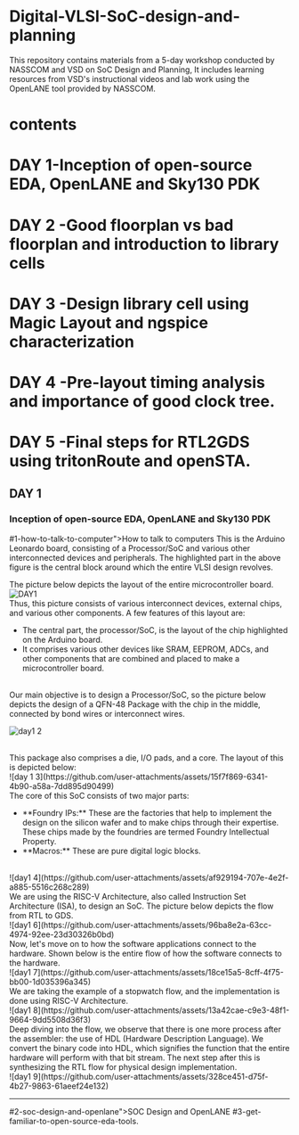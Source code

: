 # Digital-VLSI-SoC-design-and-planning
This repository contains materials from a 5-day workshop conducted by NASSCOM and VSD on SoC Design and Planning, It includes learning resources from VSD's instructional videos and lab work using the OpenLANE tool provided by NASSCOM.
# contents
# DAY 1-Inception of open-source EDA, OpenLANE and Sky130 PDK 
# DAY 2 -Good floorplan vs bad floorplan and introduction to library cells
# DAY 3 -Design library cell using Magic Layout and ngspice characterization
# DAY 4 -Pre-layout timing analysis and importance of good clock tree.
# DAY 5 -Final steps for RTL2GDS using tritonRoute and openSTA.
## DAY 1
### Inception of open-source EDA, OpenLANE and Sky130 PDK
#1-how-to-talk-to-computer">How to talk to computers
This is the Arduino Leonardo board, consisting of a Processor/SoC and various other interconnected devices and peripherals. The highlighted part in the above figure is the central block around which the entire VLSI design revolves.

The picture below depicts the layout of the entire microcontroller board.
<br>
![DAY1](https://github.com/user-attachments/assets/26e772f7-a089-46f3-b00c-b9aa2205d607)
<br>
Thus, this picture consists of various interconnect devices, external chips, and various other components. A few features of this layout are:
<ul>
  <li>The central part, the processor/SoC, is the layout of the chip highlighted on the Arduino board.</li>
  <li>It comprises various other devices like SRAM, EEPROM, ADCs, and other components that are combined and placed to make a microcontroller board.</li>
</ul>
<br>
Our main objective is to design a Processor/SoC, so the picture below depicts the design of a QFN-48 Package with the chip in the middle, connected by bond wires or interconnect wires.
<br>

![day1 2](https://github.com/user-attachments/assets/c21a2f5b-c6a8-423e-8de6-baa69abe142a)

<br>
This package also comprises a die, I/O pads, and a core. The layout of this is depicted below:
<br>
![day 1 3](https://github.com/user-attachments/assets/15f7f869-6341-4b90-a58a-7dd895d90499)
<br>
The core of this SoC consists of two major parts:
<ul>
  <li>**Foundry IPs:** These are the factories that help to implement the design on the silicon wafer and to make chips through their expertise. These chips made by the foundries are termed Foundry Intellectual Property.</li>
  <li>**Macros:** These are pure digital logic blocks.</li>
</ul>
<br>
![day1 4](https://github.com/user-attachments/assets/af929194-707e-4e2f-a885-5516c268c289)

<br>
We are using the RISC-V Architecture, also called Instruction Set Architecture (ISA), to design an SoC. The picture below depicts the flow from RTL to GDS.
<br>
![day1 6](https://github.com/user-attachments/assets/96ba8e2a-63cc-4974-92ee-23d30326b0bd)

<br>
Now, let's move on to how the software applications connect to the hardware. Shown below is the entire flow of how the software connects to the hardware.
<br>
![day1 7](https://github.com/user-attachments/assets/18ce15a5-8cff-4f75-bb00-1d035396a345)

<br>
We are taking the example of a stopwatch flow, and the implementation is done using RISC-V Architecture.
<br>
![day1 8](https://github.com/user-attachments/assets/13a42cae-c9e3-48f1-9664-9dd5508d36f3)

<br>
Deep diving into the flow, we observe that there is one more process after the assembler: the use of HDL (Hardware Description Language). We convert the binary code into HDL, which signifies the function that the entire hardware will perform with that bit stream. The next step after this is synthesizing the RTL flow for physical design implementation.
<br>
![day1 9](https://github.com/user-attachments/assets/328ce451-d75f-4b27-9863-61aeef24e132)

<br>
<hr>

#2-soc-design-and-openlane">SOC Design and OpenLANE
#3-get-familiar-to-open-source-eda-tools.


